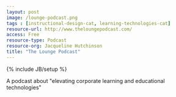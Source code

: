 ```yaml
---
layout: post
image: /lounge-podcast.png
tags : [instructional-design-cat, learning-technologies-cat]
resource-url: http://www.theloungepodcast.com/
access: Free
resource-type: Podcast
resource-org: Jacqueline Hutchinson
title: "The Lounge Podcast"
---
```

{% include JB/setup %}

A podcast about "elevating corporate learning and educational technologies"
